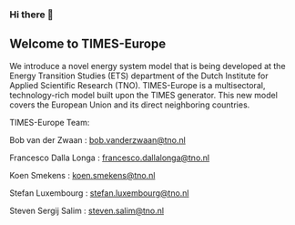 ### Hi there 👋

## Welcome to TIMES-Europe

We introduce a novel energy system model that is being developed at the Energy Transition Studies (ETS) department of the Dutch Institute for Applied Scientific Research (TNO). 
TIMES-Europe is a multisectoral, technology-rich model built upon the TIMES generator. This new model covers the European Union and its direct neighboring countries.

TIMES-Europe Team:

Bob van der Zwaan     : bob.vanderzwaan@tno.nl

Francesco Dalla Longa : francesco.dallalonga@tno.nl

Koen Smekens          : koen.smekens@tno.nl

Stefan Luxembourg     : stefan.luxembourg@tno.nl 

Steven Sergij Salim   : steven.salim@tno.nl


<!--
**TIMES-Europe/TIMES-Europe** is a ✨ _special_ ✨ repository because its `README.md` (this file) appears on your GitHub profile.

Here are some ideas to get you started:

- 🔭 I’m currently working on ...
- 🌱 I’m currently learning ...
- 👯 I’m looking to collaborate on ...
- 🤔 I’m looking for help with ...
- 💬 Ask me about ...
- 📫 How to reach me: ...
- 😄 Pronouns: ...
- ⚡ Fun fact: ...
-->
